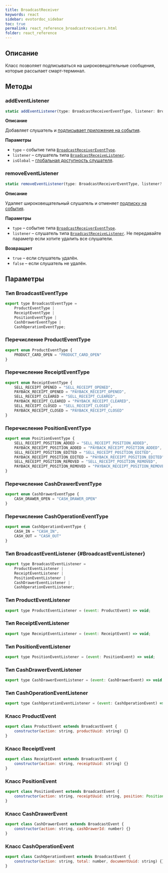 ```yaml
---
title: BroadcastReceiver
keywords: react
sidebar: evotordoc_sidebar
toc: true
permalink: react_reference_broadcastreceivers.html
folder: react_reference
---
```


## Описание

Класс позволяет подписываться на широковещательные сообщения, которые рассылает смарт-терминал.

## Методы

### addEventListener

```js
static addEventListener(type: BroadcastReceiverEventType, listener: BroadcastReceiveListener, isGlobal: boolean = true): void
```

**Описание**

Добавляет слушатель и [подписывает приложение на события](./doc_react_interactiontypes.html#eventsubscription).

**Параметры**

* `type` – событие типа [`BroadcastReceiverEventType`](./react_reference_broadcastreceivers.html#BroadcastReceiverEventType).
* `listener` – слушатель типа [`BroadcastReceiveListener`](./react_reference_broadcastreceivers.html#BroadcastEventListener).
* `isGlobal` – [глобальная доступность слушателя](./doc_react_interactiontypes.html#eventsubscription).

### removeEventListener

```js
static removeEventListener(type: BroadcastReceiverEventType, listener?: BroadcastReceiveListener): boolean
```

**Описание**

Удаляет широковещательный слушатель и отменяет [подписку на события](./doc_react_interactiontypes.html#eventsubscription).

**Параметры**

* `type` – событие типа [`BroadcastReceiverEventType`](./react_reference_broadcastreceivers.html#BroadcastReceiverEventType).
* `listener` – слушатель типа [`BroadcastReceiveListener`](./react_reference_broadcastreceivers.html#BroadcastEventListener). Не передавайте параметр если хотите удалить все слушатели.

**Возвращает**

* `true` – если слушатель удалён.
* `false` – если слушатель не удалён.

## Параметры


### Тип BroadcastEventType

```js
export type BroadcastEventType =
    ProductEventType |
    ReceiptEventType |
    PositionEventType |
    CashDrawerEventType |
    CashOperationEventType;
```

### Перечисление ProductEventType

```js
export enum ProductEventType {
    PRODUCT_CARD_OPEN = "PRODUCT_CARD_OPEN"
}
```

### Перечисление ReceiptEventType

```js
export enum ReceiptEventType {
    SELL_RECEIPT_OPENED = "SELL_RECEIPT_OPENED",
    PAYBACK_RECEIPT_OPENED = "PAYBACK_RECEIPT_OPENED",
    SELL_RECEIPT_CLEARED = "SELL_RECEIPT_CLEARED",
    PAYBACK_RECEIPT_CLEARED = "PAYBACK_RECEIPT_CLEARED",
    SELL_RECEIPT_CLOSED = "SELL_RECEIPT_CLOSED",
    PAYBACK_RECEIPT_CLOSED = "PAYBACK_RECEIPT_CLOSED"
}
```

### Перечисление PositionEventType

```js
export enum PositionEventType {
    SELL_RECEIPT_POSITION_ADDED = "SELL_RECEIPT_POSITION_ADDED",
    PAYBACK_RECEIPT_POSITION_ADDED = "PAYBACK_RECEIPT_POSITION_ADDED",
    SELL_RECEIPT_POSITION_EDITED = "SELL_RECEIPT_POSITION_EDITED",
    PAYBACK_RECEIPT_POSITION_EDITED = "PAYBACK_RECEIPT_POSITION_EDITED",
    SELL_RECEIPT_POSITION_REMOVED = "SELL_RECEIPT_POSITION_REMOVED",
    PAYBACK_RECEIPT_POSITION_REMOVED = "PAYBACK_RECEIPT_POSITION_REMOVED"
}
```

### Перечисление CashDrawerEventType

```js
export enum CashDrawerEventType {
    CASH_DRAWER_OPEN = "CASH_DRAWER_OPEN"
}
```

### Перечисление CashOperationEventType

```js
export enum CashOperationEventType {
    CASH_IN = "CASH_IN",
    CASH_OUT = "CASH_OUT"
}
```

### Тип BroadcastEventListener {#BroadcastEventListener}

```js
export type BroadcastEventListener =
    ProductEventListener |
    ReceiptEventListener |
    PositionEventListener |
    CashDrawerEventListener |
    CashOperationEventListener;
```

### Тип ProductEventListener

```js
export type ProductEventListener = (event: ProductEvent) => void;
```

### Тип ReceiptEventListener

```js
export type ReceiptEventListener = (event: ReceiptEvent) => void;
```

### Тип PositionEventListener

```js
export type PositionEventListener = (event: PositionEvent) => void;
```

### Тип CashDrawerEventListener

```js
export type CashDrawerEventListener = (event: CashDrawerEvent) => void;
```

### Тип CashOperationEventListener

```js
export type CashOperationEventListener = (event: CashOperationEvent) => void;
```

### Класс ProductEvent

```js
export class ProductEvent extends BroadcastEvent {
    constructor(action: string, productUuid: string) {}
}
```

### Класс ReceiptEvent

```js
export class ReceiptEvent extends BroadcastEvent {
    constructor(action: string, receiptUuid: string) {}
}
```

### Класс PositionEvent

```js
export class PositionEvent extends BroadcastEvent {
    constructor(action: string, receiptUuid: string, position: Position) {}
}
```

### Класс CashDrawerEvent

```js
export class CashDrawerEvent extends BroadcastEvent {
    constructor(action: string, cashDrawerId: number) {}
}
```

### Класс CashOperationEvent

```js
export class CashOperationEvent extends BroadcastEvent {
    constructor(action: string, total: number, documentUuid: string) {}
}
```
